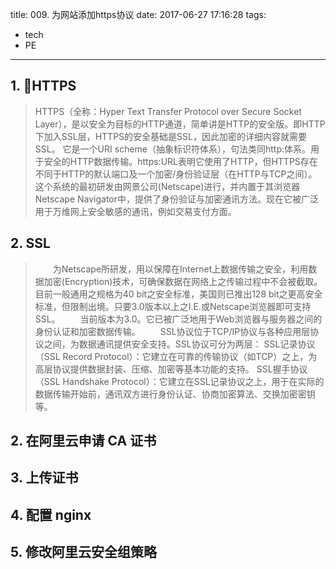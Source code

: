 title: 009. 为网站添加https协议
date: 2017-06-27 17:16:28
tags:
- tech
- PE
---
## 1. HTTPS
> HTTPS（全称：Hyper Text Transfer Protocol over Secure Socket Layer），是以安全为目标的HTTP通道，简单讲是HTTP的安全版。即HTTP下加入SSL层，HTTPS的安全基础是SSL，因此加密的详细内容就需要SSL。 它是一个URI scheme（抽象标识符体系），句法类同http:体系。用于安全的HTTP数据传输。https:URL表明它使用了HTTP，但HTTPS存在不同于HTTP的默认端口及一个加密/身份验证层（在HTTP与TCP之间）。这个系统的最初研发由网景公司(Netscape)进行，并内置于其浏览器Netscape Navigator中，提供了身份验证与加密通讯方法。现在它被广泛用于万维网上安全敏感的通讯，例如交易支付方面。
## 2. SSL
> 　　为Netscape所研发，用以保障在Internet上数据传输之安全，利用数据加密(Encryption)技术，可确保数据在网络上之传输过程中不会被截取。目前一般通用之规格为40 bit之安全标准，美国则已推出128 bit之更高安全标准，但限制出境。只要3.0版本以上之I.E.或Netscape浏览器即可支持SSL。 
>　　当前版本为3.0。它已被广泛地用于Web浏览器与服务器之间的身份认证和加密数据传输。
>　　SSL协议位于TCP/IP协议与各种应用层协议之间，为数据通讯提供安全支持。SSL协议可分为两层： SSL记录协议（SSL Record Protocol）：它建立在可靠的传输协议（如TCP）之上，为高层协议提供数据封装、压缩、加密等基本功能的支持。 SSL握手协议（SSL Handshake Protocol）：它建立在SSL记录协议之上，用于在实际的数据传输开始前，通讯双方进行身份认证、协商加密算法、交换加密密钥等。
## 2. 在阿里云申请 CA 证书
## 3. 上传证书
## 4. 配置 nginx
## 5. 修改阿里云安全组策略
